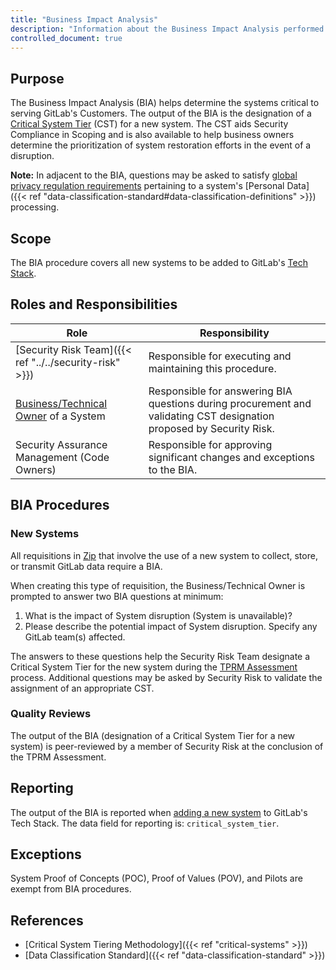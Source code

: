 ```yaml
---
title: "Business Impact Analysis"
description: "Information about the Business Impact Analysis performed by the Security Risk Team"
controlled_document: true
---
```


## Purpose

The Business Impact Analysis (BIA) helps determine the systems critical to serving GitLab's Customers.   The output of the BIA is the designation of a [Critical System Tier](/handbook/security/security-assurance/security-risk/storm-program/critical-systems/) (CST) for a new system. The CST aids Security Compliance in Scoping and is also available to help business owners determine the prioritization of system restoration efforts in the event of a disruption.

**Note:** In adjacent to the BIA, questions may be asked to satisfy [global privacy regulation requirements](/handbook/legal/privacy/privacy-laws/#gdpr) pertaining to a system's [Personal Data]({{< ref "data-classification-standard#data-classification-definitions" >}}) processing.

## Scope

The BIA procedure covers all new systems to be added to GitLab's [Tech Stack](/handbook/business-technology/tech-stack-applications/).

## Roles and Responsibilities

|Role|Responsibility|
|----------|------------------------------|
|[Security Risk Team]({{< ref "../../security-risk" >}})|Responsible for executing and maintaining this procedure.|
|[Business/Technical Owner](/handbook/business-technology/tech-stack-applications/#tech-stack-definitions) of a System|Responsible for answering BIA questions during procurement and validating CST designation proposed by Security Risk.|
|Security Assurance Management (Code Owners)|Responsible for approving significant changes and exceptions to the BIA.|

## BIA Procedures

### New Systems

All requisitions in [Zip](/handbook/finance/procurement/#how-to-start-the-procurement-process) that involve the use of a new system to collect, store, or transmit GitLab data require a BIA.

When creating this type of requisition, the Business/Technical Owner is prompted to answer two BIA questions at minimum:

1. What is the impact of System disruption (System is unavailable)?
2. Please describe the potential impact of System disruption. Specify any GitLab team(s) affected.

The answers to these questions help the Security Risk Team designate a Critical System Tier for the new system during the [TPRM Assessment](/handbook/security/security-assurance/security-risk/third-party-risk-management/#tprm-assessment-requirements) process. Additional questions may be asked by Security Risk to validate the assignment of an appropriate CST.

### Quality Reviews

The output of the BIA (designation of a Critical System Tier for a new system) is peer-reviewed by a member of Security Risk at the conclusion of the TPRM Assessment.

## Reporting

The output of the BIA is reported when [adding a new system](/handbook/business-technology/tech-stack-applications/#add-new-system-to-the-tech-stack) to GitLab's Tech Stack.  The data field for reporting is: `critical_system_tier`.

## Exceptions

System Proof of Concepts (POC), Proof of Values (POV), and Pilots are exempt from BIA procedures.

## References

- [Critical System Tiering Methodology]({{< ref "critical-systems" >}})
- [Data Classification Standard]({{< ref "data-classification-standard" >}})
